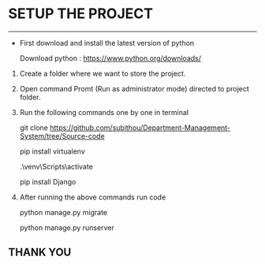 # SETUP THE PROJECT
-------------------

* First download and install the latest version of python 

  Download python : https://www.python.org/downloads/

1. Create a folder where we want to store the project.
2. Open command Promt (Run as administrator mode) directed to project folder.
3. Run the following commands one by one in terminal 

   git clone https://github.com/subithou/Department-Management-System/tree/Source-code
    
   pip install virtualenv

   .\venv\Scripts\activate

   pip install Django

4. After running the above commands run code

   python manage.py migrate

   python manage.py runserver



THANK YOU
----------- 
   
